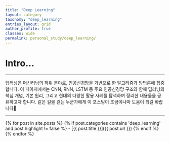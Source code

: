 ```yaml
---
title: "Deep Learning"
layout: category
taxonomy: "deep_learning"
entries_layout: grid
author_profile: true
classes: wide
permalink: personal_study/deep_learning/
---
```


# Intro...
---
딥러닝은 머신러닝의 하위 분야로, 인공신경망을 기반으로 한 알고리즘과 방법론에 집중합니다. 이 페이지에서는 CNN, RNN, LSTM 등 주요 인공신경망 구조와 함께 딥러닝의 핵심 개념, 기본 원리, 그리고 현대의 다양한 활용 사례를 탐색하며 정리한 내용들을 공유하고자 합니다. 같은 길을 걷는 누군가에게 이 포스팅이 조금이나마 도움이 되길 바랍니다🙏

---

{% for post in site.posts %}
  {% if post.categories contains 'deep_learning' and post.highlight != false %}
    - [{{ post.title }}]({{ post.url }})
  {% endif %}
{% endfor %}
